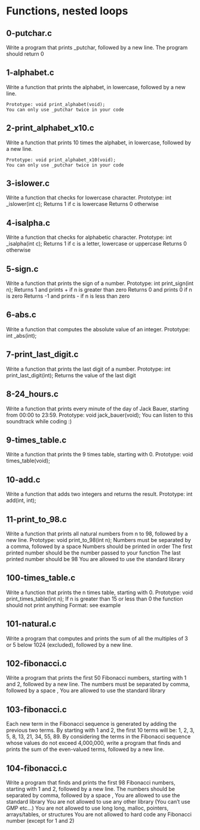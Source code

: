 # Functions, nested loops

## 0-putchar.c
Write a program that prints _putchar, followed by a new line.
    The program should return 0

## 1-alphabet.c
Write a function that prints the alphabet, in lowercase, followed by a new line.

    Prototype: void print_alphabet(void);
    You can only use _putchar twice in your code

## 2-print_alphabet_x10.c
Write a function that prints 10 times the alphabet, in lowercase, followed by a new line.

    Prototype: void print_alphabet_x10(void);
    You can only use _putchar twice in your code

## 3-islower.c
Write a function that checks for lowercase character.
    Prototype: int _islower(int c);
    Returns 1 if c is lowercase
    Returns 0 otherwise
 
## 4-isalpha.c
Write a function that checks for alphabetic character.
    Prototype: int _isalpha(int c);
    Returns 1 if c is a letter, lowercase or uppercase
    Returns 0 otherwise

## 5-sign.c
Write a function that prints the sign of a number.
    Prototype: int print_sign(int n);
    Returns 1 and prints + if n is greater than zero
    Returns 0 and prints 0 if n is zero
    Returns -1 and prints - if n is less than zero

## 6-abs.c
Write a function that computes the absolute value of an integer.
    Prototype: int _abs(int);

## 7-print_last_digit.c
Write a function that prints the last digit of a number.
    Prototype: int print_last_digit(int);
    Returns the value of the last digit

## 8-24_hours.c
Write a function that prints every minute of the day of Jack Bauer, starting from 00:00 to 23:59.
    Prototype: void jack_bauer(void);
    You can listen to this soundtrack while coding :)

## 9-times_table.c
Write a function that prints the 9 times table, starting with 0.
    Prototype: void times_table(void); 

## 10-add.c
Write a function that adds two integers and returns the result.
    Prototype: int add(int, int);

## 11-print_to_98.c
Write a function that prints all natural numbers from n to 98, followed by a new line.
    Prototype: void print_to_98(int n);
    Numbers must be separated by a comma, followed by a space
    Numbers should be printed in order
    The first printed number should be the number passed to your function
    The last printed number should be 98
    You are allowed to use the standard library

## 100-times_table.c
Write a function that prints the n times table, starting with 0.
    Prototype: void print_times_table(int n);
    If n is greater than 15 or less than 0 the function should not print anything
    Format: see example

## 101-natural.c
 Write a program that computes and prints the sum of all the multiples of 3 or 5 below 1024 (excluded), followed by a new line.

## 102-fibonacci.c
Write a program that prints the first 50 Fibonacci numbers, starting with 1 and 2, followed by a new line.
    The numbers must be separated by comma, followed by a space , 
    You are allowed to use the standard library

## 103-fibonacci.c
Each new term in the Fibonacci sequence is generated by adding the previous two terms. By starting with 1 and 2, the first 10 terms will be: 1, 2, 3, 5, 8, 13, 21, 34, 55, 89. By considering the terms in the Fibonacci sequence whose values do not exceed 4,000,000, write a program that finds and prints the sum of the even-valued terms, followed by a new line.

## 104-fibonacci.c
Write a program that finds and prints the first 98 Fibonacci numbers, starting with 1 and 2, followed by a new line.
    The numbers should be separated by comma, followed by a space ,
    You are allowed to use the standard library
    You are not allowed to use any other library (You can’t use GMP etc…)
    You are not allowed to use long long, malloc, pointers, arrays/tables, or structures
    You are not allowed to hard code any Fibonacci number (except for 1 and 2)
  
   

